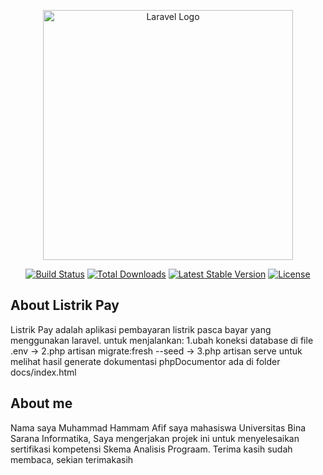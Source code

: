 <p align="center"><a href="https://laravel.com" target="_blank"><img src="https://raw.githubusercontent.com/laravel/art/master/logo-lockup/5%20SVG/2%20CMYK/1%20Full%20Color/laravel-logolockup-cmyk-red.svg" width="400" alt="Laravel Logo"></a></p>

<p align="center">
<a href="https://github.com/laravel/framework/actions"><img src="https://github.com/laravel/framework/workflows/tests/badge.svg" alt="Build Status"></a>
<a href="https://packagist.org/packages/laravel/framework"><img src="https://img.shields.io/packagist/dt/laravel/framework" alt="Total Downloads"></a>
<a href="https://packagist.org/packages/laravel/framework"><img src="https://img.shields.io/packagist/v/laravel/framework" alt="Latest Stable Version"></a>
<a href="https://packagist.org/packages/laravel/framework"><img src="https://img.shields.io/packagist/l/laravel/framework" alt="License"></a>
</p>

## About Listrik Pay

Listrik Pay adalah aplikasi pembayaran listrik pasca bayar yang menggunakan laravel. untuk menjalankan:
1.ubah koneksi database di file .env -> 2.php artisan migrate:fresh --seed -> 3.php artisan serve
untuk melihat hasil generate dokumentasi phpDocumentor ada di folder docs/index.html

## About me

Nama saya Muhammad Hammam Afif saya mahasiswa Universitas Bina Sarana Informatika, Saya mengerjakan projek ini untuk menyelesaikan sertifikasi kompetensi Skema Analisis Prograam. Terima kasih sudah membaca, sekian terimakasih

